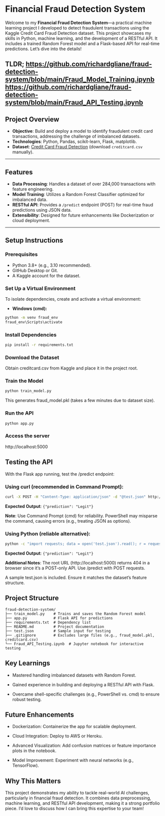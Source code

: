 # Financial Fraud Detection System

Welcome to my **Financial Fraud Detection System**—a practical machine learning project I developed to detect fraudulent transactions using the Kaggle Credit Card Fraud Detection dataset. This project showcases my skills in Python, machine learning, and the development of a RESTful API. It includes a trained Random Forest model and a Flask-based API for real-time predictions. Let’s dive into the details!

TLDR;
https://github.com/richardgliane/fraud-detection-system/blob/main/Fraud_Model_Training.ipynb
https://github.com/richardgliane/fraud-detection-system/blob/main/Fraud_API_Testing.ipynb
---

## Project Overview

- **Objective**: Build and deploy a model to identify fraudulent credit card transactions, addressing the challenge of imbalanced datasets.
- **Technologies**: Python, Pandas, scikit-learn, Flask, matplotlib.
- **Dataset**: [Credit Card Fraud Detection](https://www.kaggle.com/mlg-ulb/creditcardfraud) (download `creditcard.csv` manually).

---

## Features

- **Data Processing**: Handles a dataset of over 284,000 transactions with feature engineering.
- **Model Training**: Utilizes a Random Forest Classifier optimized for imbalanced data.
- **RESTful API**: Provides a `/predict` endpoint (POST) for real-time fraud predictions using JSON data.
- **Extensibility**: Designed for future enhancements like Dockerization or cloud deployment.

---

## Setup Instructions

### Prerequisites
- Python 3.8+ (e.g., 3.10 recommended).
- GitHub Desktop or Git.
- A Kaggle account for the dataset.

### Set Up a Virtual Environment
To isolate dependencies, create and activate a virtual environment:
- **Windows (cmd):**
```bash
python -m venv fraud_env
fraud_env\Scripts\activate
```
	
### Install Dependencies
``` bash
pip install -r requirements.txt
```
	
### Download the Dataset
Obtain creditcard.csv from Kaggle and place it in the project root.

### Train the Model
``` bash
python train_model.py
```

This generates fraud_model.pkl (takes a few minutes due to dataset size).

### Run the API
``` bash
python app.py
```

### Access the server
http://localhost:5000


## Testing the API
With the Flask app running, test the /predict endpoint:

### Using curl (recommended in Command Prompt):
```bash
curl -X POST -H "Content-Type: application/json" -d "@test.json" http://localhost:5000/predict
```

**Expected Output**: ```{"prediction": "Legit"}```

**Note**: Use Command Prompt (cmd) for reliability. PowerShell may misparse the command, causing errors (e.g., treating JSON as options).

### Using Python (reliable alternative):
```bash
python -c "import requests; data = open('test.json').read(); r = requests.post('http://localhost:5000/predict', headers={'Content-Type': 'application/json'}, data=data); print(r.text)"
```

**Expected Output**: ```{"prediction": "Legit"}```

**Additional Notes**:
The root URL (http://localhost:5000) returns 404 in a browser since it’s a POST-only API. Use /predict with POST requests.

A sample test.json is included. Ensure it matches the dataset’s feature structure.


## Project Structure
```
fraud-detection-system/
├── train_model.py    # Trains and saves the Random Forest model
├── app.py            # Flask API for predictions
├── requirements.txt  # Dependency list
├── README.md         # Project documentation
├── test.json         # Sample input for testing
├── .gitignore        # Excludes large files (e.g., fraud_model.pkl, creditcard.csv)
└── Fraud_API_Testing.ipynb  # Jupyter notebook for interactive testing
```

## Key Learnings

* Mastered handling imbalanced datasets with Random Forest.

* Gained experience in building and deploying a RESTful API with Flask.

* Overcame shell-specific challenges (e.g., PowerShell vs. cmd) to ensure robust testing.

## Future Enhancements

* Dockerization: Containerize the app for scalable deployment.

* Cloud Integration: Deploy to AWS or Heroku.

* Advanced Visualization: Add confusion matrices or feature importance plots in the notebook.

* Model Improvement: Experiment with neural networks (e.g., TensorFlow).

## Why This Matters

This project demonstrates my ability to tackle real-world AI challenges, particularly in financial fraud detection. It combines data preprocessing, machine learning, and RESTful API development, making it a strong portfolio piece. I’d love to discuss how I can bring this expertise to your team!


